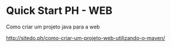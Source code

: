Quick Start PH - WEB
========

Como criar um projeto java para a web

http://sitedo.ph/como-criar-um-projeto-web-utilizando-o-maven/


